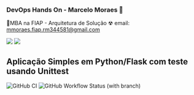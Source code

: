 ### DevOps Hands On - Marcelo Moraes 👋
🎃MBA na FIAP - Arquitetura de Solução
☢ email: mmoraes.fiap.rm344581@gmail.com
<div> 
  <a href = "mailto:mmoraes.fiap.rm344581@gmail.com"><img src="https://img.shields.io/badge/-Gmail-%23333?style=for-the-badge&logo=gmail&logoColor=white" target="_blank"></a>
  <a href="https://www.linkedin.com/in/moraesmarcelo" target="_blank"><img src="https://img.shields.io/badge/-LinkedIn-%230077B5?style=for-the-badge&logo=linkedin&logoColor=white" target="_blank"></a> 
</div>

## Aplicação Simples em Python/Flask com teste usando Unittest
![GitHub CI](https://github.com/mmoraesspbr/devopslab/actions/workflows/pipeline.yml/badge.svg)
![GitHub Workflow Status (with branch)](https://img.shields.io/github/actions/workflow/status/mmoraesspbr/devopslab/pipeline.yml?style=plastic)








